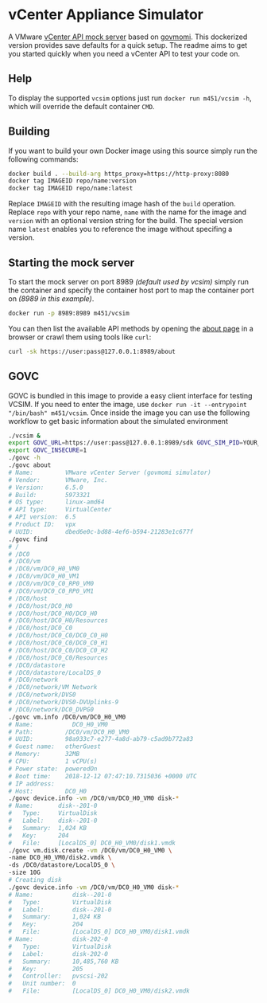 # vCenter Appliance Simulator

A VMware [vCenter API mock server](https://github.com/vmware/govmomi/tree/master/vcsim") based on [govmomi](https://github.com/vmware/govmomi). This dockerized version provides save defaults for a quick setup. The readme aims to get you started quickly when you need a vCenter API to test your code on.

## Help

To display the supported `vcsim` options just run `docker run m451/vcsim -h`, which will override the default container `CMD`.

## Building

If you want to build your own Docker image using this source simply run the following commands:

``` bash
docker build . --build-arg https_proxy=https://http-proxy:8080
docker tag IMAGEID repo/name:version
docker tag IMAGEID repo/name:latest
```

Replace `IMAGEID` with the resulting image hash of the `build` operation. Replace `repo` with your repo name, `name` with the name for the image and `version` with an optional version string for the build. The special version name `latest` enables you to reference the image without specifing a version.

## Starting the mock server

To start the mock server on port 8989 *(default used by vcsim)* simply run the container and specify the container host port to map the container port on *(8989 in this example)*.

``` bash
docker run -p 8989:8989 m451/vcsim
```

You can then list the available API methods by opening the [about page](https://127.0.0.1:8989/about) in a browser or crawl them using tools like `curl`:

``` bash
curl -sk https://user:pass@127.0.0.1:8989/about
```

## GOVC

GOVC is bundled in this image to provide a easy client interface for testing VCSIM. If you need to enter the image, use `docker run -it --entrypoint "/bin/bash" m451/vcsim`.
Once inside the image you can use the following workflow to get basic information about the simulated environment

``` bash
./vcsim &
export GOVC_URL=https://user:pass@127.0.0.1:8989/sdk GOVC_SIM_PID=YOUR_RETURNED_PID
export GOVC_INSECURE=1
./govc -h
./govc about
# Name:         VMware vCenter Server (govmomi simulator)
# Vendor:       VMware, Inc.
# Version:      6.5.0
# Build:        5973321
# OS type:      linux-amd64
# API type:     VirtualCenter
# API version:  6.5
# Product ID:   vpx
# UUID:         dbed6e0c-bd88-4ef6-b594-21283e1c677f
./govc find
# /
# /DC0
# /DC0/vm
# /DC0/vm/DC0_H0_VM0
# /DC0/vm/DC0_H0_VM1
# /DC0/vm/DC0_C0_RP0_VM0
# /DC0/vm/DC0_C0_RP0_VM1
# /DC0/host
# /DC0/host/DC0_H0
# /DC0/host/DC0_H0/DC0_H0
# /DC0/host/DC0_H0/Resources
# /DC0/host/DC0_C0
# /DC0/host/DC0_C0/DC0_C0_H0
# /DC0/host/DC0_C0/DC0_C0_H1
# /DC0/host/DC0_C0/DC0_C0_H2
# /DC0/host/DC0_C0/Resources
# /DC0/datastore
# /DC0/datastore/LocalDS_0
# /DC0/network
# /DC0/network/VM Network
# /DC0/network/DVS0
# /DC0/network/DVS0-DVUplinks-9
# /DC0/network/DC0_DVPG0
./govc vm.info /DC0/vm/DC0_H0_VM0
# Name:           DC0_H0_VM0
# Path:         /DC0/vm/DC0_H0_VM0
# UUID:         98a933c7-e277-4a8d-ab79-c5ad9b772a83
# Guest name:   otherGuest
# Memory:       32MB
# CPU:          1 vCPU(s)
# Power state:  poweredOn
# Boot time:    2018-12-12 07:47:10.7315036 +0000 UTC
# IP address:
# Host:         DC0_H0
./govc device.info -vm /DC0/vm/DC0_H0_VM0 disk-*
# Name:       disk--201-0
#   Type:     VirtualDisk
#   Label:    disk--201-0
#   Summary:  1,024 KB
#   Key:      204
#   File:     [LocalDS_0] DC0_H0_VM0/disk1.vmdk
./govc vm.disk.create -vm /DC0/vm/DC0_H0_VM0 \
-name DC0_H0_VM0/disk2.vmdk \
-ds /DC0/datastore/LocalDS_0 \
-size 10G
# Creating disk
./govc device.info -vm /DC0/vm/DC0_H0_VM0 disk-*
# Name:           disk--201-0
#   Type:         VirtualDisk
#   Label:        disk--201-0
#   Summary:      1,024 KB
#   Key:          204
#   File:         [LocalDS_0] DC0_H0_VM0/disk1.vmdk
# Name:           disk-202-0
#   Type:         VirtualDisk
#   Label:        disk-202-0
#   Summary:      10,485,760 KB
#   Key:          205
#   Controller:   pvscsi-202
#   Unit number:  0
#   File:         [LocalDS_0] DC0_H0_VM0/disk2.vmdk
```